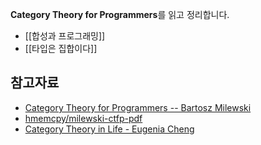 **Category Theory for Programmers**를 읽고 정리합니다.

- [[합성과 프로그래밍]]
- [[타입은 집합이다]]

## 참고자료

- [Category Theory for Programmers -- Bartosz Milewski](https://bartoszmilewski.com/2014/10/28/category-theory-for-programmers-the-preface/)
- [hmemcpy/milewski-ctfp-pdf](https://github.com/hmemcpy/milewski-ctfp-pdf)
- [Category Theory in Life - Eugenia Cheng](https://www.youtube.com/watch?v=ho7oagHeqNc)